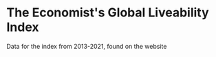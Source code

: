 # The Economist's Global Liveability Index
Data for the index from 2013-2021, found on the website


